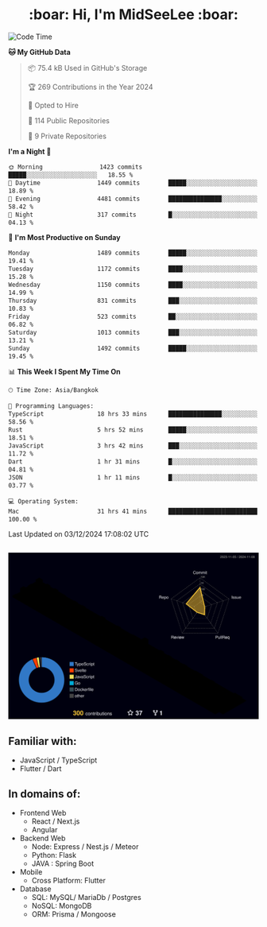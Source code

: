 <h1 align="center"> :boar: Hi, I'm MidSeeLee :boar:</h1>
 
<!--START_SECTION:waka-->
![Code Time](http://img.shields.io/badge/Code%20Time-2%2C265%20hrs%2026%20mins-blue)

**🐱 My GitHub Data** 

> 📦 75.4 kB Used in GitHub's Storage 
 > 
> 🏆 269 Contributions in the Year 2024
 > 
> 💼 Opted to Hire
 > 
> 📜 114 Public Repositories 
 > 
> 🔑 9 Private Repositories 
 > 
**I'm a Night 🦉** 

```text
🌞 Morning                1423 commits        █████░░░░░░░░░░░░░░░░░░░░   18.55 % 
🌆 Daytime                1449 commits        █████░░░░░░░░░░░░░░░░░░░░   18.89 % 
🌃 Evening                4481 commits        ███████████████░░░░░░░░░░   58.42 % 
🌙 Night                  317 commits         █░░░░░░░░░░░░░░░░░░░░░░░░   04.13 % 
```
📅 **I'm Most Productive on Sunday** 

```text
Monday                   1489 commits        █████░░░░░░░░░░░░░░░░░░░░   19.41 % 
Tuesday                  1172 commits        ████░░░░░░░░░░░░░░░░░░░░░   15.28 % 
Wednesday                1150 commits        ████░░░░░░░░░░░░░░░░░░░░░   14.99 % 
Thursday                 831 commits         ███░░░░░░░░░░░░░░░░░░░░░░   10.83 % 
Friday                   523 commits         ██░░░░░░░░░░░░░░░░░░░░░░░   06.82 % 
Saturday                 1013 commits        ███░░░░░░░░░░░░░░░░░░░░░░   13.21 % 
Sunday                   1492 commits        █████░░░░░░░░░░░░░░░░░░░░   19.45 % 
```


📊 **This Week I Spent My Time On** 

```text
🕑︎ Time Zone: Asia/Bangkok

💬 Programming Languages: 
TypeScript               18 hrs 33 mins      ███████████████░░░░░░░░░░   58.56 % 
Rust                     5 hrs 52 mins       █████░░░░░░░░░░░░░░░░░░░░   18.51 % 
JavaScript               3 hrs 42 mins       ███░░░░░░░░░░░░░░░░░░░░░░   11.72 % 
Dart                     1 hr 31 mins        █░░░░░░░░░░░░░░░░░░░░░░░░   04.81 % 
JSON                     1 hr 11 mins        █░░░░░░░░░░░░░░░░░░░░░░░░   03.77 % 

💻 Operating System: 
Mac                      31 hrs 41 mins      █████████████████████████   100.00 % 
```


 Last Updated on 03/12/2024 17:08:02 UTC
<!--END_SECTION:waka-->

##

![](./profile-3d-contrib/profile-night-rainbow.svg)

## Familiar with:
- JavaScript / TypeScript
- Flutter / Dart

## In domains of:
- Frontend Web
  - React / Next.js
  - Angular
- Backend Web
  - Node: Express / Nest.js / Meteor
  - Python: Flask
  - JAVA : Spring Boot
- Mobile
  - Cross Platform: Flutter
- Database
  - SQL: MySQL/ MariaDb / Postgres
  - NoSQL: MongoDB
  - ORM: Prisma / Mongoose
